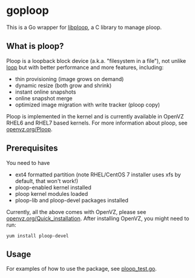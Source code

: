 # goploop

This is a Go wrapper for [libploop](https://github.com/kolyshkin/ploop/tree/master/lib),
a C library to manage ploop.

## What is ploop?

Ploop is a loopback block device (a.k.a. "filesystem in a file"), not unlike [loop](https://en.wikipedia.org/wiki/Loop_device) but with better performance
and more features, including:

* thin provisioning (image grows on demand)
* dynamic resize (both grow and shrink)
* instant online snapshots
* online snapshot merge
* optimized image migration with write tracker (ploop copy)

Ploop is implemented in the kernel and is currently available in OpenVZ RHEL6 and RHEL7 based kernels. For more information about ploop, see [openvz.org/Ploop](https://openvz.org/Ploop).

## Prerequisites

You need to have
* ext4 formatted partition (note RHEL/CentOS 7 installer uses xfs by default, that won't work!)
* ploop-enabled kernel installed
* ploop kernel modules loaded
* ploop-lib and ploop-devel packages installed

Currently, all the above comes with OpenVZ, please see [openvz.org/Quick_installation](https://openvz.org/Quick_installation).
After installing OpenVZ, you might need to run:

    yum install ploop-devel

## Usage

For examples of how to use the package, see [ploop_test.go](ploop_test.go).
